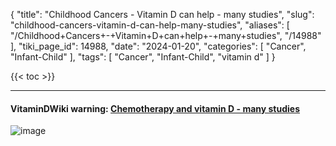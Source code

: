 {
    "title": "Childhood Cancers - Vitamin D can help - many studies",
    "slug": "childhood-cancers-vitamin-d-can-help-many-studies",
    "aliases": [
        "/Childhood+Cancers+-+Vitamin+D+can+help+-+many+studies",
        "/14988"
    ],
    "tiki_page_id": 14988,
    "date": "2024-01-20",
    "categories": [
        "Cancer",
        "Infant-Child"
    ],
    "tags": [
        "Cancer",
        "Infant-Child",
        "vitamin d"
    ]
}


{{< toc >}}

---

#### VitaminDWiki warning: [Chemotherapy and vitamin D - many studies](/posts/chemotherapy-and-vitamin-d-many-studies)

<img src="/attachments/d3.mock.jpg" alt="image">